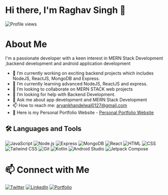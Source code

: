 # Hi there, I'm Raghav Singh 👋

![Profile views](https://komarev.com/ghpvc/?username=RaghavEdge)

# About Me

I'm a passionate developer with a keen interest in MERN Stack Development ,backend development and android application development

- 🔭 I’m currently working on exciting backend projects which includes NodeJS, ReactJS, MongoDB and Express.
- 🌱 I’m currently learning advanced NodeJS, ReactJS and express.
- 👯 I’m looking to collaborate on MERN STACK web projects
- 🤔 I’m looking for help with Backend Development.
- 💬 Ask me about app development and MERN Stack Development
- 📫 How to reach me: aryankhandelwal0127@gmail.com
- 🫣 Here is my Personal Portfolio Website - [Personal Portfolio Website](https://www.aryankhandelwal.tech/)

## 🛠️ Languages and Tools

![JavaScript](https://img.shields.io/badge/-JavaScript-000?style=flat&logo=javascript&logoWidth=50)
![Node.js](https://img.shields.io/badge/-Node.js-000?style=flat&logo=node.js&logoWidth=50)
![Express](https://img.shields.io/badge/-Express-000?style=flat&logo=express&logoWidth=50)
![MongoDB](https://img.shields.io/badge/-MongoDB-000?style=flat&logo=mongodb&logoWidth=50)
![React](https://img.shields.io/badge/-React-000?style=flat&logo=react&logoWidth=50)
![HTML](https://img.shields.io/badge/-HTML-000?style=flat&logo=html5&logoWidth=50)
![CSS](https://img.shields.io/badge/-CSS-000?style=flat&logo=css3&logoWidth=50)
![Tailwind CSS](https://img.shields.io/badge/-Tailwind%20CSS-000?style=flat&logo=tailwindcss&logoWidth=50)
![Git](https://img.shields.io/badge/-Git-000?style=flat&logo=git&logoWidth=50)
![Kotlin](https://img.shields.io/badge/-Kotlin-000?style=flat&logo=kotlin&logoWidth=50)
![Android Studio](https://img.shields.io/badge/-Android%20Studio-000?style=flat&logo=android-studio&logoWidth=50)
![Jetpack Compose](https://img.shields.io/badge/-Jetpack%20Compose-000?style=flat&logo=jetpack-compose&logoWidth=50)

# 📫 Connect with Me

[![Twitter](https://img.shields.io/badge/-Twitter-1DA1F2?style=flat&logo=Twitter&logoColor=white)](https://x.com/itsrebelkid)
[![LinkedIn](https://img.shields.io/badge/-LinkedIn-0077B5?style=flat&logo=LinkedIn&logoColor=white)](https://www.linkedin.com/in/raghavsing/)
[![Portfolio](https://img.shields.io/badge/-Portfolio-000?style=flat&logo=firefox&logoColor=white)](https://raghavs.com/)
